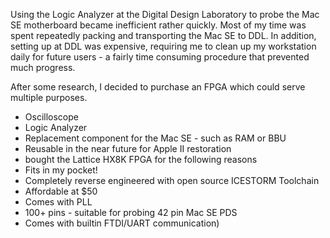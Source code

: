 Using the Logic Analyzer at the Digital Design Laboratory to probe the Mac SE motherboard became inefficient rather quickly. Most of my time was spent repeatedly packing and transporting the Mac SE to DDL. In addition, setting up at DDL was expensive, requiring me to clean up my workstation daily for future users - a fairly time consuming procedure that prevented much progress.

After some research, I decided to purchase an FPGA which could serve multiple purposes.

 - Oscilloscope
 - Logic Analyzer
 - Replacement component for the Mac SE - such as RAM or BBU
 - Reusable in the near future for Apple II restoration
 - bought the Lattice HX8K FPGA for the following reasons
 - Fits in my pocket!
 - Completely reverse engineered with open source ICESTORM Toolchain
 - Affordable at $50
 - Comes with PLL
 - 100+ pins - suitable for probing 42 pin Mac SE PDS
 - Comes with builtin FTDI/UART communication)
